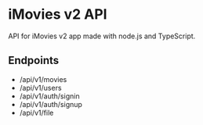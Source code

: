 # iMovies v2 API
API for iMovies v2 app made with node.js and TypeScript.

## Endpoints

- /api/v1/movies
- /api/v1/users
- /api/v1/auth/signin
- /api/v1/auth/signup
- /api/v1/file